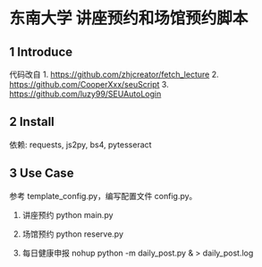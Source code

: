 # 东南大学 讲座预约和场馆预约脚本

## 1 Introduce

代码改自 1. https://github.com/zhjcreator/fetch_lecture 2. https://github.com/CooperXxx/seuScript 3. https://github.com/luzy99/SEUAutoLogin

## 2 Install

依赖: requests, js2py, bs4, pytesseract

## 3 Use Case

参考 template_config.py，编写配置文件 config.py。

1. 讲座预约
    python main.py

2. 场馆预约
    python reserve.py

3. 每日健康申报
    nohup python -m daily_post.py & > daily_post.log
